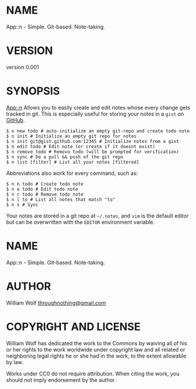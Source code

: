 # NAME

App::n - Simple. Git-based. Note-taking.

# VERSION

version 0.001

# SYNOPSIS

[App::n](http://search.cpan.org/perldoc?App::n) Allows you to easily create and edit notes whose every
change gets tracked in git. This is especially useful for storing
your notes in a `gist` on [GitHub](http://github.com).

    $ n new todo # auto-initialize an empty git-repo and create todo note
    $ n init # Initialize an empty git repo for notes
    $ n init git@gist.github.com:12345 # Initialize notes from a gist
    $ n edit todo # Edit note (or create if it doesnt exist)
    $ n remove todo # Removo todo (will be prompted for verification)
    $ n sync # Do a pull && push of the git repo
    $ n list [filter] # List all your notes [filtered]

Abbreviations also work for every command, such as:

    $ n n todo # Create todo note
    $ n e todo # Edit todo note
    $ n r todo # Remove todo note
    $ n l to # List all notes that match "to"
    $ n s # Sync

Your notes are stored in a git repo at `~/.notes`, and `vim`
is the default editor but can be overwritten with the `EDITOR`
environment variable.

# NAME

App::n - Simple. Git-based. Note-taking.

# AUTHOR

William Wolf <throughnothing@gmail.com>

# COPYRIGHT AND LICENSE



William Wolf has dedicated the work to the Commons by waiving all of his
or her rights to the work worldwide under copyright law and all related or
neighboring legal rights he or she had in the work, to the extent allowable by
law.

Works under CC0 do not require attribution. When citing the work, you should
not imply endorsement by the author.
